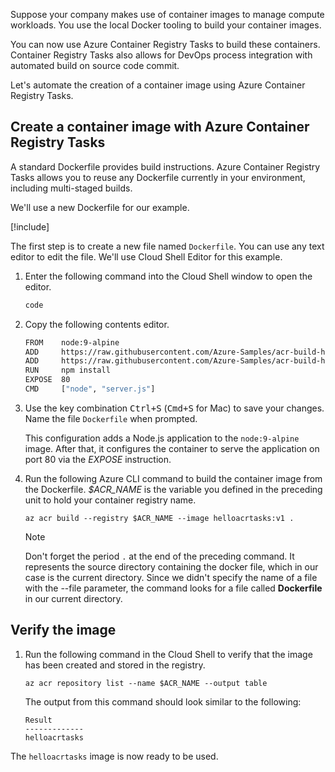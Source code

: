 Suppose your company makes use of container images to manage compute workloads. You use the local Docker tooling to build your container images.

You can now use Azure Container Registry Tasks to build these containers. Container Registry Tasks also allows for DevOps process integration with automated build on source code commit.

Let's automate the creation of a container image using Azure Container Registry Tasks.

## Create a container image with Azure Container Registry Tasks

A standard Dockerfile provides build instructions. Azure Container Registry Tasks allows you to reuse any Dockerfile currently in your environment, including multi-staged builds.

We'll use a new Dockerfile for our example.

<!-- Activate the sandbox -->
[!include[](../../../includes/azure-sandbox-activate.md)]

The first step is to create a new file named `Dockerfile`. You can use any text editor to edit the file. We'll use Cloud Shell Editor for this example.

1. Enter the following command into the Cloud Shell window to open the editor.

    ```bash
    code
    ```

1. Copy the following contents editor.

    ```bash
    FROM    node:9-alpine
    ADD     https://raw.githubusercontent.com/Azure-Samples/acr-build-helloworld-node/master/package.json /
    ADD     https://raw.githubusercontent.com/Azure-Samples/acr-build-helloworld-node/master/server.js /
    RUN     npm install
    EXPOSE  80
    CMD     ["node", "server.js"]
    ```

1. Use the key combination <kbd>Ctrl+S</kbd> (<kbd>Cmd+S</kbd> for Mac) to save your changes. Name the file `Dockerfile` when prompted.

    This configuration adds a Node.js application to the `node:9-alpine` image. After that, it configures the container to serve the application on port 80 via the *EXPOSE* instruction.

1. Run the following Azure CLI command to build the container image from the Dockerfile. *$ACR_NAME* is the variable you defined in the preceding unit to hold your container registry name.

    ```azurecli
    az acr build --registry $ACR_NAME --image helloacrtasks:v1 .
    ```

    > [!NOTE]
    > Don't forget the period `.` at the end of the preceding command. It represents the source directory containing the docker file, which in our case is the current directory. Since we didn't specify the name of a file with the --file parameter, the command looks for a file called **Dockerfile** in our current directory.

## Verify the image

1. Run the following command in the Cloud Shell to verify that the image has been created and stored in the registry.

    ```azurecli
    az acr repository list --name $ACR_NAME --output table
    ```

    The output from this command should look similar to the following:
    
    ```console
    Result
    -------------
    helloacrtasks
    ```

The `helloacrtasks` image is now ready to be used.
